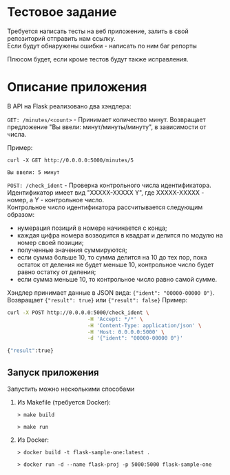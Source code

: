 # Тестовое задание


Требуется написать тесты на веб приложение, залить в свой репозиторий отправить нам ссылку.
<br>Если будут обнаружены ошибки - написать по ним баг репорты

Плюсом будет, если кроме тестов будут также исправления.


# Описание приложения
В API на Flask реализовано два хэндлера:

`GET: /minutes/<count>` - Принимает количество минут. 
Возвращает предложение "Вы ввели: <count> минут/минуты/минуту", в зависимости от числа.

Пример: 
```
curl -X GET http://0.0.0.0:5000/minutes/5

Вы ввели: 5 минут
```  

`POST: /check_ident` - Проверка контрольного числа идентификатора.
<br>Идентификатор имеет вид "XXXXX-XXXXX Y", где XXXXX-XXXXX - номер, а Y - контрольное число.
<br>Контрольное число идентификатора рассчитывается следующим образом:
- нумерация позиций в номере начинается с конца;
- каждая цифра номера возводится в квадрат и делится по модулю на номер своей
позиции;
- полученные значения суммируются;
- если сумма больше 10, то сумма делится на 10 до тех пор, пока остаток от деления не
будет меньше 10, контрольное число будет равно остатку от деления;
- если сумма меньше 10, то контрольное число равно самой сумме.

Хэндлер принимает данные в JSON вида: `{"ident": "00000-00000 0"}`.
<br>Возвращает `{"result": true}` или `{"result": false}`
Пример: 
``` bash
curl -X POST http://0.0.0.0:5000/check_ident \
                          -H 'Accept: */*' \
                          -H 'Content-Type: application/json' \
                          -H 'Host: 0.0.0.0:5000' \
                          -d '{"ident": "00000-00000 0"}'

{"result":true}
```  



## Запуск приложения

Запустить можно несколькими способами

1) Из Makefile (требуется Docker):

    ```shell script
    > make build
    
    > make run
    
    ```

2) Из Docker:

    ```shell script
    > docker build -t flask-sample-one:latest .
    
    > docker run -d --name flask-proj -p 5000:5000 flask-sample-one
    
    ```

